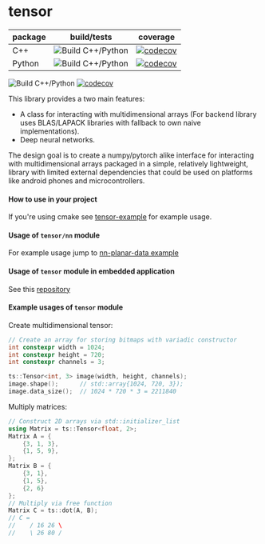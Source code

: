 # tensor

| package | build/tests | coverage |
|---------|-------------|----------|
| C++    | ![Build C++/Python](https://github.com/d-kicinski/tensor/workflows/Build%20C++/Python/badge.svg?branch=master) | [![codecov](https://codecov.io/gh/d-kicinski/tensor/branch/master/graph/badge.svg)](https://codecov.io/gh/d-kicinski/tensor) |
| Python | ![Build C++/Python](https://github.com/d-kicinski/tensor/workflows/Build%20C++/Python/badge.svg?branch=master) | [![codecov](https://codecov.io/gh/d-kicinski/tensor/branch/master/graph/badge.svg)](https://codecov.io/gh/d-kicinski/tensor) |

![Build C++/Python](https://github.com/d-kicinski/tensor/workflows/Build%20C++/Python/badge.svg?branch=master)
[![codecov](https://codecov.io/gh/d-kicinski/tensor/branch/master/graph/badge.svg)](https://codecov.io/gh/d-kicinski/tensor)


This library provides a two main features:
- A class for interacting with multidimensional arrays (For backend library uses BLAS/LAPACK libraries with fallback to
own naive implementations).
- Deep neural networks.

The design goal is to create a numpy/pytorch alike interface for interacting
with multidimensional arrays packaged in a simple, relatively lightweight, library with limited external dependencies that
could be used on platforms like android phones and microcontrollers.

#### How to use in your project
If you're using cmake see [tensor-example](https://github.com/dawidkski/tensor-example) for example usage.

#### Usage of `tensor/nn` module
For example usage jump to [nn-planar-data example](https://github.com/d-kicinski/tensor/tree/master/examples/nn-planar-data)

#### Usage of `tensor` module in embedded application
See this [repository](https://github.com/d-kicinski/tensor-example-embedded)

#### Example usages of `tensor` module
Create multidimensional tensor:
```c++
// Create an array for storing bitmaps with variadic constructor
int constexpr width = 1024;
int constexpr height = 720;
int constexpr channels = 3;

ts::Tensor<int, 3> image(width, height, channels);
image.shape();      // std::array{1024, 720, 3});
image.data_size();  // 1024 * 720 * 3 = 2211840
```

Multiply matrices:
```c++
// Construct 2D arrays via std::initializer_list
using Matrix = ts::Tensor<float, 2>;
Matrix A = {
    {3, 1, 3},
    {1, 5, 9},
};
Matrix B = {
    {3, 1},
    {1, 5},
    {2, 6}
};
// Multiply via free function
Matrix C = ts::dot(A, B);
// C = 
//    / 16 26 \
//    \ 26 80 /
```
